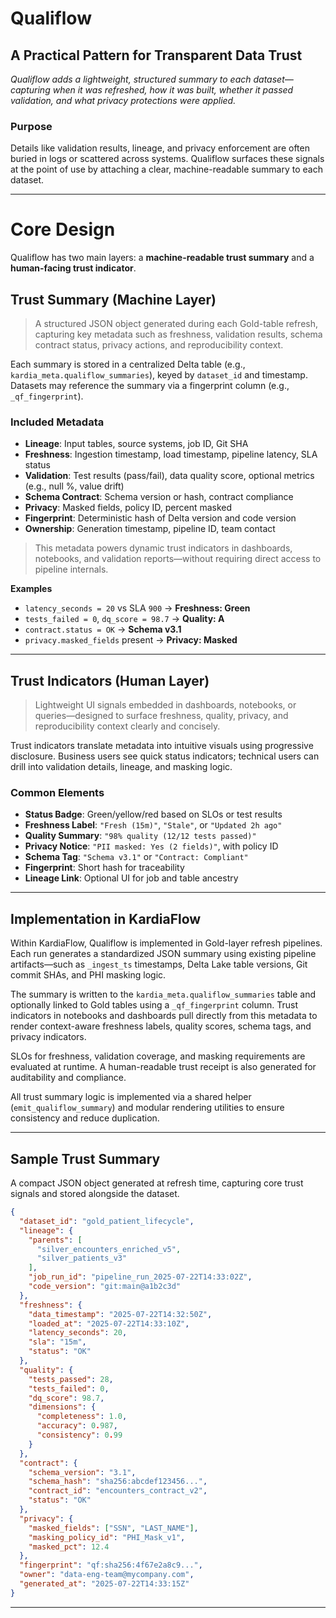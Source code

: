 # Qualiflow

## A Practical Pattern for Transparent Data Trust

*Qualiflow adds a lightweight, structured summary to each dataset—capturing when it was refreshed, how it was built, whether it passed validation, and what privacy protections were applied.*

### Purpose

Details like validation results, lineage, and privacy enforcement are often buried in logs or scattered across systems. Qualiflow surfaces these signals at the point of use by attaching a clear, machine-readable summary to each dataset.

---

# Core Design

Qualiflow has two main layers: a **machine-readable trust summary** and a **human-facing trust indicator**.

## Trust Summary (Machine Layer)

> A structured JSON object generated during each Gold-table refresh, capturing key metadata such as freshness, validation results, schema contract status, privacy actions, and reproducibility context.

Each summary is stored in a centralized Delta table (e.g., `kardia_meta.qualiflow_summaries`), keyed by `dataset_id` and timestamp. Datasets may reference the summary via a fingerprint column (e.g., `_qf_fingerprint`).

### Included Metadata

- **Lineage**: Input tables, source systems, job ID, Git SHA
- **Freshness**: Ingestion timestamp, load timestamp, pipeline latency, SLA status
- **Validation**: Test results (pass/fail), data quality score, optional metrics (e.g., null %, value drift)
- **Schema Contract**: Schema version or hash, contract compliance
- **Privacy**: Masked fields, policy ID, percent masked
- **Fingerprint**: Deterministic hash of Delta version and code version
- **Ownership**: Generation timestamp, pipeline ID, team contact

> This metadata powers dynamic trust indicators in dashboards, notebooks, and validation reports—without requiring direct access to pipeline internals.

**Examples**  
- `latency_seconds = 20` vs SLA `900` → **Freshness: Green**  
- `tests_failed = 0`, `dq_score = 98.7` → **Quality: A**  
- `contract.status = OK` → **Schema v3.1**  
- `privacy.masked_fields` present → **Privacy: Masked**

---

## Trust Indicators (Human Layer)

> Lightweight UI signals embedded in dashboards, notebooks, or queries—designed to surface freshness, quality, privacy, and reproducibility context clearly and concisely.

Trust indicators translate metadata into intuitive visuals using progressive disclosure. Business users see quick status indicators; technical users can drill into validation details, lineage, and masking logic.

### Common Elements

- **Status Badge**: Green/yellow/red based on SLOs or test results  
- **Freshness Label**: `"Fresh (15m)"`, `"Stale"`, or `"Updated 2h ago"`  
- **Quality Summary**: `"98% quality (12/12 tests passed)"`  
- **Privacy Notice**: `"PII masked: Yes (2 fields)"`, with policy ID  
- **Schema Tag**: `"Schema v3.1"` or `"Contract: Compliant"`  
- **Fingerprint**: Short hash for traceability  
- **Lineage Link**: Optional UI for job and table ancestry

---

## Implementation in KardiaFlow

Within KardiaFlow, Qualiflow is implemented in Gold-layer refresh pipelines. Each run generates a standardized JSON summary using existing pipeline artifacts—such as `_ingest_ts` timestamps, Delta Lake table versions, Git commit SHAs, and PHI masking logic.

The summary is written to the `kardia_meta.qualiflow_summaries` table and optionally linked to Gold tables using a `_qf_fingerprint` column. Trust indicators in notebooks and dashboards pull directly from this metadata to render context-aware freshness labels, quality scores, schema tags, and privacy indicators.

SLOs for freshness, validation coverage, and masking requirements are evaluated at runtime. A human-readable trust receipt is also generated for auditability and compliance.

All trust summary logic is implemented via a shared helper (`emit_qualiflow_summary`) and modular rendering utilities to ensure consistency and reduce duplication.

---

## Sample Trust Summary

A compact JSON object generated at refresh time, capturing core trust signals and stored alongside the dataset.

```json
{
  "dataset_id": "gold_patient_lifecycle",
  "lineage": {
    "parents": [
      "silver_encounters_enriched_v5",
      "silver_patients_v3"
    ],
    "job_run_id": "pipeline_run_2025-07-22T14:33:02Z",
    "code_version": "git:main@a1b2c3d"
  },
  "freshness": {
    "data_timestamp": "2025-07-22T14:32:50Z",
    "loaded_at": "2025-07-22T14:33:10Z",
    "latency_seconds": 20,
    "sla": "15m",
    "status": "OK"
  },
  "quality": {
    "tests_passed": 28,
    "tests_failed": 0,
    "dq_score": 98.7,
    "dimensions": {
      "completeness": 1.0,
      "accuracy": 0.987,
      "consistency": 0.99
    }
  },
  "contract": {
    "schema_version": "3.1",
    "schema_hash": "sha256:abcdef123456...",
    "contract_id": "encounters_contract_v2",
    "status": "OK"
  },
  "privacy": {
    "masked_fields": ["SSN", "LAST_NAME"],
    "masking_policy_id": "PHI_Mask_v1",
    "masked_pct": 12.4
  },
  "fingerprint": "qf:sha256:4f67e2a8c9...",
  "owner": "data-eng-team@mycompany.com",
  "generated_at": "2025-07-22T14:33:15Z"
}
```

---